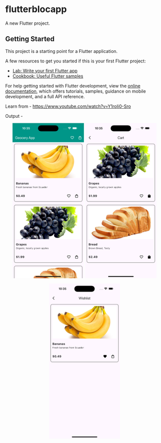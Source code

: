 # flutterblocapp

A new Flutter project.

## Getting Started

This project is a starting point for a Flutter application.

A few resources to get you started if this is your first Flutter project:

- [Lab: Write your first Flutter app](https://docs.flutter.dev/get-started/codelab)
- [Cookbook: Useful Flutter samples](https://docs.flutter.dev/cookbook)

For help getting started with Flutter development, view the
[online documentation](https://docs.flutter.dev/), which offers tutorials,
samples, guidance on mobile development, and a full API reference.


Learn from - https://www.youtube.com/watch?v=Y1roIi0-Sro

Output - 

<p align="center">
  <img src="https://github.com/patugosavi/FlutterBlocGroceryApp/blob/main/assets/home_page.png" alt="Home Page" width="45%">
  <img src="https://github.com/patugosavi/FlutterBlocGroceryApp/blob/main/assets/cart_page.png" alt="Card Page" width="45%">
</p>


<p align="center">
  <img src="https://github.com/patugosavi/FlutterBlocGroceryApp/blob/main/assets/wishlist_page.png" alt="Wishlist Page" width="45%">
</p>
